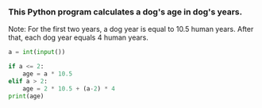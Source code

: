 ### This Python program calculates a dog's age in dog's years.
Note: For the first two years, a dog year is equal to 10.5 human years. After that, each dog year equals 4 human years.

```.py
a = int(input())

if a <= 2:
    age = a * 10.5
elif a > 2:
    age = 2 * 10.5 + (a-2) * 4
print(age)
```

